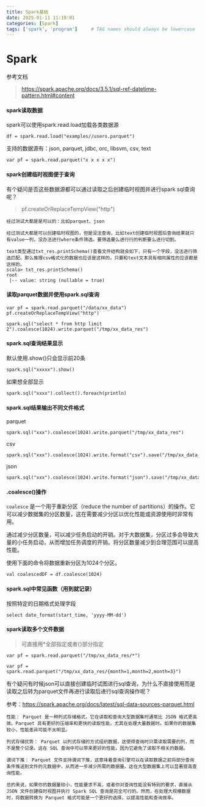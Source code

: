 ```yaml
---
title: Spark基础
date: 2025-01-11 11:10:01
categories: [Spark]
tags: ['spark', 'program']     # TAG names should always be lowercase
---
```




# Spark

参考文档

> https://spark.apache.org/docs/3.5.1/sql-ref-datetime-pattern.html#content



#### spark读取数据

spark可以使用spark.read.load加载各类数据源

```
df = spark.read.load("examples//users.parquet")
```

支持的数据源有：json, parquet, jdbc, orc, libsvm, csv, text

```
var pf = spark.read.parquet("x x x x x")
```



#### spark创建临时视图便于查询

有个疑问是否这些数据源都可以通过读取之后创建临时视图并进行spark sql查询呢？

> pf.createOrReplaceTempView("http")
>

```
经过测试大都是是可以的：比如parquet、json

经过测试大都是可以创建临时视图的，但是没法查询，比如text创建临时视图后查询结果就只有value一列，没办法进行where条件筛选。要筛选要么进行行的判断要么进行切割。

text类型通过txt_res.printSchema()查看文件结构就会如下，只有一个字段，没法进行筛选匹配。那么推理csv格式化的数据也应该是这样的。只要和text文本具有相同属性的应该都是这样的。
scala> txt_res.printSchema()
root
 |-- value: string (nullable = true)

```

#### 读取parquet数据并使用spark.sql查询

```
var pf = spark.read.parquet("/data/xx_data")
pf.createOrReplaceTempView("http")

spark.sql("select * from http limit 2").coalesce(1024).write.parquet("/tmp/xx_data_res")
```

#### spark.sql查询结果显示

默认使用.show()只会显示前20条

```
spark.sql("xxxxx").show()
```

如果想全部显示

```
spark.sql("xxxx").collect().foreach(println)
```

#### spark.sql结果输出不同文件格式

parquet

```
spark.sql("xxx").coalesce(1024).write.parquet("/tmp/xx_data_res")
```

csv

```
spark.sql("xxx").coalesce(1024).write.format("csv").save("/tmp/xx_data_res")
```

json

```
spark.sql("xxx").coalesce(1024).write.format("json").save("/tmp/xx_data_res")
```

#### .coalesce()操作

`coalesce` 是一个用于重新分区（reduce the number of partitions）的操作。它可以减少数据集的分区数量，这在需要减少分区以优化性能或资源使用时非常有用。

通过减少分区数量，可以减少任务启动的开销。对于大数据集，分区过多会导致大量的小任务启动，从而增加任务调度的开销。将分区数量减少到合理范围可以提高性能。

使用下面的命令将数据重新分区为1024个分区。

```
val coalescedDF = df.coalesce(1024)
```



#### spark.sql中常见函数（用到就记录）

按照特定的日期格式处理字段

```
select date_format(start_time, 'yyyy-MM-dd')
```



#### spark读取多个文件数据

> 可直接用*全部指定或者{}部分指定

```
var pf = spark.read.parquet("/tmp/xx_data_res/*")

var pf = spark.read.parquet("/tmp/xx_data_res/{month=1,month=2,month=3}")
```



有个疑问有时候json可以直接创建临时试图进行sql查询，为什么不直接使用而是读取之后转为parquet文件再进行读取后进行sql查询操作呢？

参考：https://spark.apache.org/docs/latest/sql-data-sources-parquet.html

```
性能： Parquet 是一种列式存储格式，它在读取和查询大型数据集时通常比 JSON 格式更高效。Parquet 具有更好的压缩率和更快的读取性能，尤其在处理大量数据时。如果你的数据集较小，性能差异可能不太明显。

列式存储优势： Parquet 以列式存储的方式组织数据，这使得查询时只需读取需要的列，而不是整个记录。这在 SQL 查询中可以带来更好的性能，因为它避免了读取不相关的数据。

谓词下推： Parquet 文件支持谓词下推，这意味着查询引擎可以在读取数据之前将部分查询条件推送到文件的元数据中，从而进一步减少所需的数据量。这在大型数据集上可以显著提高查询性能。

总的来说，如果你的数据量较小，性能要求不高，或者你对查询性能没有特别的要求，直接从 JSON 文件创建临时视图并执行 Spark SQL 查询是完全可行的。然而，在处理大规模数据时，将数据转换为 Parquet 格式可能是一个更好的选择，以提高性能和查询效率。
```
